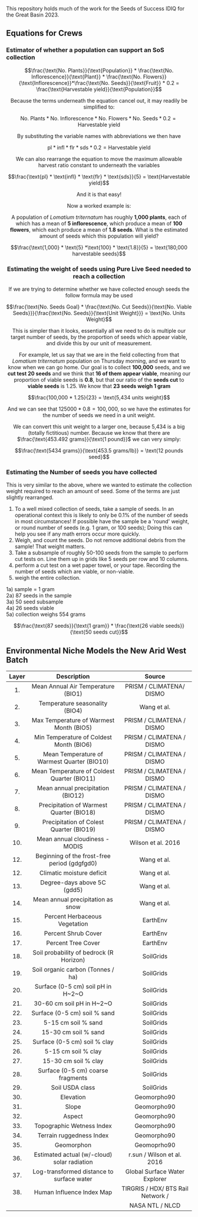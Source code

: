 This repository holds much of the work for the Seeds of Success IDIQ for the Great Basin 2023. 


## Equations for Crews

### Estimator of whether a population can support an SoS collection

<center>

$$\frac{\text{No. Plants}}{\text{Population}} * \frac{\text{No. Inflorescence}}{\text{Plant}} * \frac{\text{No. Flowers}}{\text{Inflorescence}}*\frac{\text{No. Seeds}}{\text{Fruit}} * 0.2 = \frac{\text{Harvestable yield}}{\text{Population}}$$ 

Because the terms underneath the equation cancel out, it may readily be simplified to:

$$\text{No. Plants} * \text{No. Inflorescence} *\text{No. Flowers} * \text{No. Seeds} * 0.2=\text{Harvestable yield}$$ 

By substituting the variable names with abbreviations we then have

$$\text{pl} * \text{infl} * \text{flr} * \text{sds} * 0.2 = \text{Harvestable yield}$$ 

We can also rearrange the equation to move the maximum allowable harvest ratio constant to underneath the variables

$$\frac{\text{pl} * \text{infl} * \text{flr} * \text{sds}}{5} = \text{Harvestable yield}$$ 

And it is that easy!

Now a worked example is:

A population of *Lomatium triternatum* has roughly **1,000 plants**, each of which has a mean of **5 inflorescence**, which produce a mean of **100 flowers**, which each produce a mean  of **1.8 seeds**. What is the estimated amount of seeds which this population will yield?

$$\frac{\text{1,000} * \text{5} *\text{100} * \text{1.8}}{5} = \text{180,000 harvestable seeds}$$

### Estimating the weight of seeds using Pure Live Seed needed to reach a collection

If we are trying to determine whether we have collected enough seeds the follow formula may be used

$$\frac{\text{No. Seeds Goal} * \frac{\text{No. Cut Seeds}}{\text{No. Viable Seeds}}}{\frac{\text{No. Seeds}}{\text{Unit Weight}}} = \text{No. Units Weight}$$ 

This is simpler than it looks, essentially all we need to do is multiple our target number of seeds, by the proportion of seeds which appear viable, and divide this by our unit of measurement. 

For example, let us say that we are in the field collecting from that *Lomatium triternatum* population on Thursday morning, and we want to know when we can go home. Our goal is to collect **100,000** seeds, and we **cut test 20 seeds** and we think that **16 of them appear viable**, meaning our proportion of viable seeds is **0.8**, but that our ratio of the **seeds cut** to **viable seeds** is 1.25. We know that **23 seeds weigh 1 gram**

$$\frac{100,000 * 1.25}{23} = \text{5,434 units weight}$$ 

And we can see that $125000 * 0.8 = 100,000$, so we have the estimates for the number of seeds we need in a unit weight.

We can convert this unit weight to a larger one, because 5,434 is a big (totally fictitious) number. Because we know that there are $\frac{\text{453.492 grams}}{\text{1 pound}}$ we can very simply:

$$\frac{\text{5434 grams}}{\text{453.5 grams/lb}} = \text{12 pounds seed}$$
  
</center>


### Estimating the Number of seeds you have collected

This is very similar to the above, where we wanted to estimate the collection weight required to reach an amount of seed. Some of the terms are just slightly rearranged. 

1) To a well mixed collection of seeds, take a sample of seeds. In an operational context this is likely to only be 0.1% of the number of seeds in most circumstances! If possible have the sample be a 'round' weight, or round number of seeds (e.g. 1 gram, or 100 seeds); Doing this can help you see if any math errors occur more quickly.
2) Weigh, and count the seeds. Do not remove additional debris from the sample! That weight matters.
3) Take a subsample of roughly 50-100 seeds from the sample to perform cut tests on. Line them up in grids like 5 seeds per row and 10 columns.
4) perform a cut test on a wet paper towel, or your tape. Recording the number of seeds which are viable, or non-viable.
5) weigh the entire collection.

1a) sample = 1 gram   
2a) 87 seeds in the sample   
3a) 50 seed subsample   
4a) 26 seeds viable   
5a) collection weighs 554 grams   

$$\frac{\text{87 seeds}}{\text{1 gram}} * \frac{\text{26 viable seeds}}{\text{50 seeds cut}}$$

## Environmental Niche Models the New Arid West Batch


| Layer |                       Description                       |              Source                            
| :---: | :-----------------------------------------------------: | :-----------------------------------: |  
|  1.   |              Mean Annual Air Temperature (BIO1)         |       PRISM / CLIMATENA/ DISMO        |
|  2.   |                 Temperature seasonality (BIO4)          |             Wang et al.               |
|  3.   |         Max Temperature of Warmest Month (BIO5)         |        PRISM / CLIMATENA / DISMO      |
|  4.   |         Min Temperature of Coldest Month (BIO6)         |        PRISM / CLIMATENA / DISMO      |
|  5.   |        Mean Temperature of Warmest Quarter (BIO10)      |        PRISM / CLIMATENA / DISMO      |
|  6.   |        Mean Temperature of Coldest Quarter (BIO11)      |        PRISM / CLIMATENA / DISMO      |
|  7.   |              Mean annual precipitation (BIO12)          |        PRISM / CLIMATENA / DISMO      |
|  8.   |         Precipitation of Warmest Quarter (BIO18)        |        PRISM / CLIMATENA / DISMO      |
|  9.   |        Precipitation of Colest Quarter (BIO19)          |        PRISM / CLIMATENA / DISMO      |
| 10.   |                Mean annual cloudiness - MODIS           |          Wilson et al. 2016           |
| 12.   |         Beginning of the frost-free period (gdgfgd0)    |              Wang et al.              |
| 12.   |                   Climatic moisture deficit             |              Wang et al.              |
| 13.   |                  Degree-days above 5C (gdd5)            |              Wang et al.              |
| 14.   |               Mean annual precipitation as snow         |              Wang et al.              |
| 15.   |                 Percent Herbaceous Vegetation           |               EarthEnv                |
| 16.   |                     Percent Shrub Cover                 |               EarthEnv                |
| 17.   |                      Percent Tree Cover                 |               EarthEnv                |
| 18.   |          Soil probability of bedrock (R Horizon)        |              SoilGrids                |
| 19.   |                Soil organic carbon (Tonnes / ha)        |              SoilGrids                |
| 20.   |                Surface (0-5 cm) soil pH in H~2~O        |              SoilGrids                |
| 21.   |                   30-60 cm soil pH in H~2~O             |              SoilGrids                |
| 22.   |                Surface (0-5 cm) soil % sand             |              SoilGrids                |
| 23.   |                    5-15 cm  soil % sand                 |              SoilGrids                |
| 24.   |                    15-30 cm soil % sand                 |              SoilGrids                |
| 25.   |                Surface (0-5 cm) soil % clay             |              SoilGrids                |
| 26.   |                    5-15 cm  soil % clay                 |              SoilGrids                |
| 27.   |                    15-30 cm soil % clay                 |              SoilGrids                |
| 28.   |              Surface (0-5 cm) coarse fragments          |              SoilGrids                |
| 29.   |                      Soil USDA class                    |              SoilGrids                |
| 30.   |                         Elevation                       |             Geomorpho90               |
| 31.   |                          Slope                          |             Geomorpho90               |
| 32.   |                          Aspect                         |             Geomorpho90               |
| 33.   |                 Topographic Wetness Index               |             Geomorpho90               |
| 34.   |                  Terrain ruggedness Index               |             Geomorpho90               |
| 35.   |                       Geomorphon                        |             Geomoprho90               |
| 36.   |        Estimated actual (w/-cloud) solar radiation      |      r.sun / Wilson et al. 2016       |
| 37.   |        Log-transformed distance to surface water        |     Global Surface Water Explorer     |
| 38.   |                 Human Influence Index Map               | TIRGRIS / HDX/ BTS Rail Network /     |
|       |                                                         |           NASA NTL  / NLCD            |


